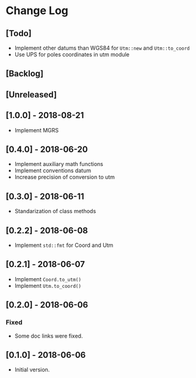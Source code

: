 # Change Log

## [Todo]

* Implement other datums than WGS84 for `Utm::new` and `Utm::to_coord`
* Use UPS for poles coordinates in utm module

## [Backlog]

## [Unreleased]

## [1.0.0] - 2018-08-21

* Implement MGRS

## [0.4.0] - 2018-06-20

* Implement auxiliary math functions
* Implement conventions datum
* Increase precision of conversion to utm

## [0.3.0] - 2018-06-11

* Standarization of class methods

## [0.2.2] - 2018-06-08

* Implement `std::fmt` for Coord and Utm

## [0.2.1] - 2018-06-07

* Implement `Coord.to_utm()`
* Implement `Utm.to_coord()`

## [0.2.0] - 2018-06-06

### Fixed

* Some doc links were fixed.

## [0.1.0] - 2018-06-06

* Initial version.
